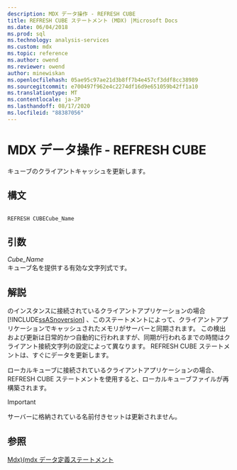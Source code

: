 ```yaml
---
description: MDX データ操作 - REFRESH CUBE
title: REFRESH CUBE ステートメント (MDX) |Microsoft Docs
ms.date: 06/04/2018
ms.prod: sql
ms.technology: analysis-services
ms.custom: mdx
ms.topic: reference
ms.author: owend
ms.reviewer: owend
author: minewiskan
ms.openlocfilehash: 05ae95c97ae21d3b8ff7b4e457cf3ddf8cc38989
ms.sourcegitcommit: e700497f962e4c2274df16d9e651059b42ff1a10
ms.translationtype: MT
ms.contentlocale: ja-JP
ms.lasthandoff: 08/17/2020
ms.locfileid: "88387056"
---
```

# <a name="mdx-data-definition---refresh-cube"></a>MDX データ操作 - REFRESH CUBE


  キューブのクライアントキャッシュを更新します。  
  
## <a name="syntax"></a>構文  
  
```  
  
REFRESH CUBECube_Name   
```  
  
## <a name="arguments"></a>引数  
 *Cube_Name*  
 キューブ名を提供する有効な文字列式です。  
  
## <a name="remarks"></a>解説  
 のインスタンスに接続されているクライアントアプリケーションの場合 [!INCLUDE[ssASnoversion](../includes/ssasnoversion-md.md)] 、このステートメントによって、クライアントアプリケーションでキャッシュされたメモリがサーバーと同期されます。 この検出および更新は日常的かつ自動的に行われますが、同期が行われるまでの時間はクライアント接続文字列の設定によって異なります。 REFRESH CUBE ステートメントは、すぐにデータを更新します。  
  
 ローカルキューブに接続されているクライアントアプリケーションの場合、REFRESH CUBE ステートメントを使用すると、ローカルキューブファイルが再構築されます。  
  
> [!IMPORTANT]  
>  サーバーに格納されている名前付きセットは更新されません。  
  
## <a name="see-also"></a>参照  
 [Mdx&#41;&#40;mdx データ定義ステートメント ](../mdx/mdx-data-definition-statements-mdx.md)  
  
  
